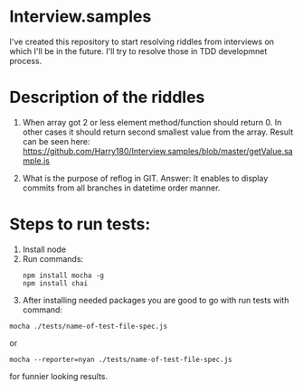 # Interview.samples

I've created this repository to start resolving riddles from interviews on which I'll be in the future. I'll try to resolve those in TDD developmnet process.

# Description of the riddles
1. When array got 2 or less element method/function should return 0. In other cases it should return second smallest value from the array.
Result can be seen here: https://github.com/Harry180/Interview.samples/blob/master/getValue.sample.js

2. What is the purpose of reflog in GIT.
Answer: It enables to display commits from all branches in datetime order manner.


# Steps to run tests:
1. Install node
2. Run commands:
    ```
    npm install mocha -g
    npm install chai
    ```
2. After installing needed packages you are good to go with run tests with command:
```
mocha ./tests/name-of-test-file-spec.js
```
or
```
mocha --reporter=nyan ./tests/name-of-test-file-spec.js 
```
for funnier looking results.
